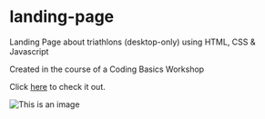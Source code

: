 # landing-page
Landing Page about triathlons (desktop-only)
using HTML, CSS & Javascript

Created in the course of a Coding Basics Workshop

Click <a href="https://www.shecodes.io/workshops/shecodes-basics-f10c7b15-d969-4093-a572-a3ca8abd5cac/projects/828096">here</a> to check it out. 

![This is an image](https://myoctocat.com/assets/images/base-octocat.svg)
